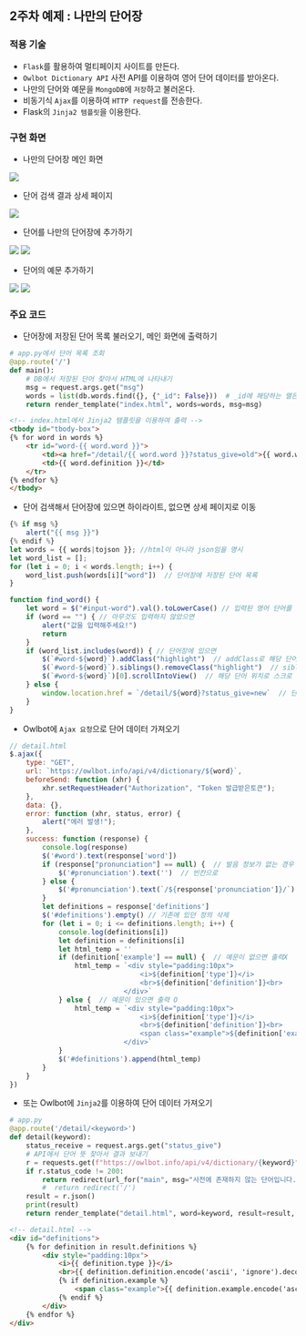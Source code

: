 ## 2주차 예제 : 나만의 단어장
### 적용 기술
- `Flask`를 활용하여 멀티페이지 사이트를 만든다.
- `Owlbot Dictionary API` 사전 API를 이용하여 영어 단어 데이터를 받아온다.
- 나만의 단어와 예문을 `MongoDB`에 `저장`하고 불러온다.
- 비동기식 `Ajax`를 이용하여 `HTTP request`를 전송한다.
- Flask의 `Jinja2 템플릿`을 이용한다. 

### 구현 화면
- 나만의 단어장 메인 화면
<img src="https://user-images.githubusercontent.com/75527311/137753305-17f8d6d5-d29a-4aa0-b74c-2db77016ce44.PNG"/>
<br/>

- 단어 검색 결과 상세 페이지
<img src="https://user-images.githubusercontent.com/75527311/137753467-594acd91-fd9d-43aa-8e51-daffb7202a3b.PNG"/>
<br/>

- 단어를 나만의 단어장에 추가하기
<img src="https://user-images.githubusercontent.com/75527311/137753609-b0ea1ebf-04d1-42e7-addf-e27c56fadbc0.PNG"/>
<img src="https://user-images.githubusercontent.com/75527311/137753662-6bcfb939-e031-4295-a284-a52e1bff8979.PNG"/>
<br/>

- 단어의 예문 추가하기
<img src="https://user-images.githubusercontent.com/75527311/137753740-b4941e2a-e0fa-48a9-a386-d69d40708734.PNG"/>
<img src="https://user-images.githubusercontent.com/75527311/137753756-5a5c26c3-f3af-4796-9ca9-6816ed063103.PNG"/>
<br/>


### 주요 코드
- 단어장에 저장된 단어 목록 불러오기, 메인 화면에 출력하기
```python
# app.py에서 단어 목록 조회
@app.route('/')
def main():
    # DB에서 저장된 단어 찾아서 HTML에 나타내기
    msg = request.args.get("msg")
    words = list(db.words.find({}, {"_id": False}))  # _id에 해당하는 열은 빼고
    return render_template("index.html", words=words, msg=msg)
```

```html
<!-- index.html에서 Jinja2 템플릿을 이용하여 출력 -->
<tbody id="tbody-box">
{% for word in words %}
    <tr id="word-{{ word.word }}">
        <td><a href="/detail/{{ word.word }}?status_give=old">{{ word.word }}</a></td>
        <td>{{ word.definition }}</td>
    </tr>
{% endfor %}
</tbody>
```

- 단어 검색해서 단어장에 있으면 하이라이트, 없으면 상세 페이지로 이동
```javascript
{% if msg %}
    alert("{{ msg }}")
{% endif %}
let words = {{ words|tojson }}; //html이 아니라 json임을 명시
let word_list = [];
for (let i = 0; i < words.length; i++) {
    word_list.push(words[i]["word"])  // 단어장에 저장된 단어 목록
}

function find_word() {
    let word = $("#input-word").val().toLowerCase() // 입력된 영어 단어를 소문자로 변환 후
    if (word == "") { // 아무것도 입력하지 않았으면
        alert("값을 입력해주세요!")
        return
    }
    if (word_list.includes(word)) { // 단어장에 있으면
        $(`#word-${word}`).addClass("highlight")  // addClass로 해당 단어에 하이라이트 효과
        $(`#word-${word}`).siblings().removeClass("highlight")  // siblings와 removeClass로 다른 단어는 하이라이트 효과 해제
        $(`#word-${word}`)[0].scrollIntoView()  // 해당 단어 위치로 스크로
    } else {
        window.location.href = `/detail/${word}?status_give=new`  // 단어장에 없으면 상세페이지로
    }
}
```

- Owlbot에 `Ajax 요청`으로 단어 데이터 가져오기
```javascript
// detail.html
$.ajax({
    type: "GET",
    url: `https://owlbot.info/api/v4/dictionary/${word}`,
    beforeSend: function (xhr) {
        xhr.setRequestHeader("Authorization", "Token 발급받은토큰");
    },
    data: {},
    error: function (xhr, status, error) {
        alert("에러 발생!");
    },
    success: function (response) {
        console.log(response)
        $('#word').text(response['word'])
        if (response["pronunciation"] == null) {  // 발음 정보가 없는 경우
            $('#pronunciation').text('')  // 빈칸으로
        } else {
            $('#pronunciation').text(`/${response['pronunciation']}/`)
        }
        let definitions = response['definitions']
        $('#definitions').empty() // 기존에 있던 정의 삭제
        for (let i = 0; i <= definitions.length; i++) {
            console.log(definitions[i])
            let definition = definitions[i]
            let html_temp = ''
            if (definition['example'] == null) {  // 예문이 없으면 출력X
                html_temp = `<div style="padding:10px">
                                <i>${definition['type']}</i>
                                <br>${definition['definition']}<br>
                            </div>`
            } else {  // 예문이 있으면 출력 O
                html_temp = `<div style="padding:10px">
                                <i>${definition['type']}</i>
                                <br>${definition['definition']}<br>
                                <span class="example">${definition['example']}</span>
                            </div>`
            }
            $('#definitions').append(html_temp)
        }
    }
})
```

- 또는 Owlbot에 `Jinja2`를 이용하여 단어 데이터 가져오기
```python
# app.py
@app.route('/detail/<keyword>')
def detail(keyword):
    status_receive = request.args.get("status_give")
    # API에서 단어 뜻 찾아서 결과 보내기
    r = requests.get(f"https://owlbot.info/api/v4/dictionary/{keyword}", headers={"Authorization": "Token 발급받은토큰"})
    if r.status_code != 200:
        return redirect(url_for("main", msg="사전에 존재하지 않는 단어입니다."))
        #  return redirect('/')
    result = r.json()
    print(result)
    return render_template("detail.html", word=keyword, result=result, status=status_receive)
```

```html
<!-- detail.html -->
<div id="definitions">
    {% for definition in result.definitions %}
        <div style="padding:10px">
            <i>{{ definition.type }}</i>
            <br>{{ definition.definition.encode('ascii', 'ignore').decode('utf-8') }}<br>
            {% if definition.example %}
                <span class="example">{{ definition.example.encode('ascii', 'ignore').decode('utf-8')|safe }}</span>
            {% endif %}
        </div>
    {% endfor %}
</div>
```
